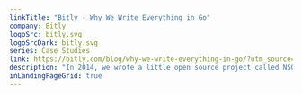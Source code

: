 ```yaml
---
linkTitle: "Bitly - Why We Write Everything in Go"
company: Bitly
logoSrc: bitly.svg
logoSrcDark: bitly.svg
series: Case Studies
link: https://bitly.com/blog/why-we-write-everything-in-go/?utm_source=go-dev&utm_medium=referral&utm_campaign=go-dev&utm_content=case-study
description: "In 2014, we wrote a little open source project called NSQ (nsq.io) and put a promising new language called Go through its paces. We liked what we saw so much that we started writing everything new in Go, and soon thereafter we began porting all legacy services to Go as well."
inLandingPageGrid: true
---
```

